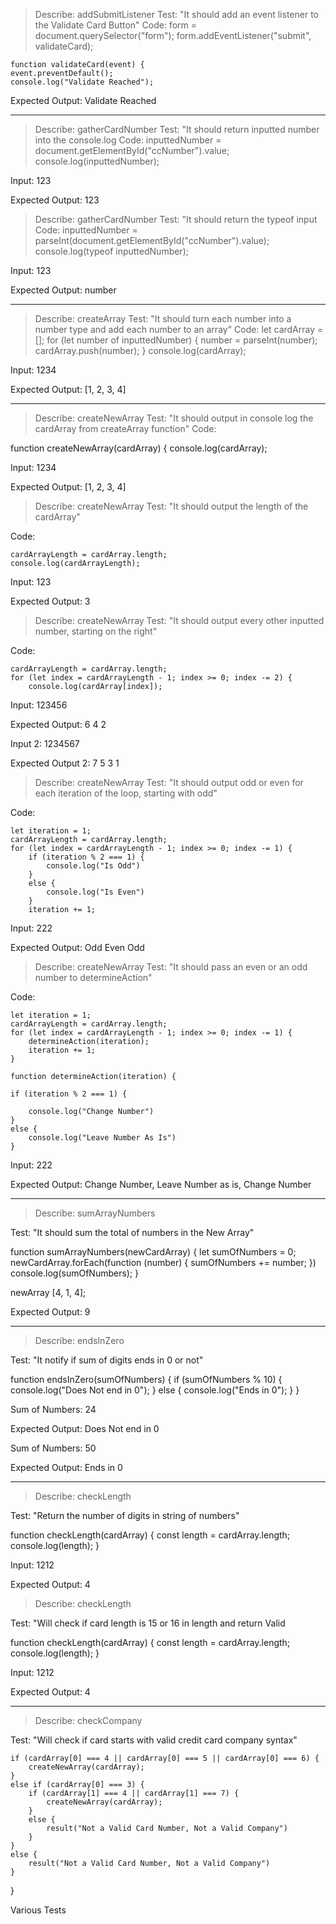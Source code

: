 > Describe: addSubmitListener
Test: "It should add an event listener to the Validate Card Button"
Code: 
    form = document.querySelector("form");
    form.addEventListener("submit", validateCard);

    function validateCard(event) {
    event.preventDefault();
    console.log("Validate Reached");

Expected Output: Validate Reached

______

> Describe: gatherCardNumber
Test: "It should return inputted number into the console.log
Code: 
    inputtedNumber = document.getElementById("ccNumber").value;
    console.log(inputtedNumber);

Input: 123

Expected Output: 123

> Describe: gatherCardNumber
Test: "It should return the typeof input
Code: 
    inputtedNumber = parseInt(document.getElementById("ccNumber").value);
    console.log(typeof inputtedNumber);

Input: 123

Expected Output: number

_____

> Describe: createArray
Test: "It should turn each number into a number type and add each number to an array"
Code: 
    let cardArray = [];
    for (let number of inputtedNumber) {
        number = parseInt(number);
        cardArray.push(number);
    }
    console.log(cardArray);

Input: 1234

Expected Output: [1, 2, 3, 4]



_____

> Describe: createNewArray
Test: "It should output in console log the cardArray from createArray function"
Code: 

function createNewArray(cardArray) {
    console.log(cardArray);

Input: 1234

Expected Output: [1, 2, 3, 4]


> Describe: createNewArray
Test: "It should output the length of the cardArray"

Code: 

    cardArrayLength = cardArray.length;
    console.log(cardArrayLength);

Input: 123

Expected Output: 3

> Describe: createNewArray
Test: "It should output every other inputted number, starting on the right"

Code: 

    cardArrayLength = cardArray.length;
    for (let index = cardArrayLength - 1; index >= 0; index -= 2) {
        console.log(cardArray[index]);

Input: 123456

Expected Output: 6 4 2

Input 2: 1234567

Expected Output 2: 7 5 3 1


> Describe: createNewArray
Test: "It should output odd or even for each iteration of the loop, starting with odd"

Code: 

    let iteration = 1;
    cardArrayLength = cardArray.length;
    for (let index = cardArrayLength - 1; index >= 0; index -= 1) {
        if (iteration % 2 === 1) {
            console.log("Is Odd")
        }
        else {
            console.log("Is Even")
        }
        iteration += 1;

Input: 222

Expected Output: Odd Even Odd

> Describe: createNewArray
Test: "It should pass an even or an odd number to determineAction"

Code: 

    let iteration = 1;
    cardArrayLength = cardArray.length;
    for (let index = cardArrayLength - 1; index >= 0; index -= 1) {
        determineAction(iteration);
        iteration += 1;
    }

    function determineAction(iteration) {

    if (iteration % 2 === 1) {

        console.log("Change Number")
    }
    else {
        console.log("Leave Number As Is")
    }

Input: 222

Expected Output: Change Number, Leave Number as is, Change Number


____

> Describe: sumArrayNumbers

Test: "It should sum the total of numbers in the New Array"

function sumArrayNumbers(newCardArray) {
    let sumOfNumbers = 0;
    newCardArray.forEach(function (number) {
        sumOfNumbers += number;
    })
    console.log(sumOfNumbers);
}

newArray [4, 1, 4];

Expected Output: 9

_____

> Describe: endsInZero

Test: "It notify if sum of digits ends in 0 or not"

function endsInZero(sumOfNumbers) {
    if (sumOfNumbers % 10) {
        console.log("Does Not end in 0");
    } else {
        console.log("Ends in 0");
    }
}

Sum of Numbers: 24

Expected Output: Does Not end in 0

Sum of Numbers: 50

Expected Output: Ends in 0

____

> Describe: checkLength

Test: "Return the number of digits in string of numbers"

function checkLength(cardArray) {
    const length = cardArray.length;
    console.log(length);
}

Input: 1212

Expected Output: 4

> Describe: checkLength

Test: "Will check if card length is 15 or 16 in length and return Valid

function checkLength(cardArray) {
    const length = cardArray.length;
    console.log(length);
}

Input: 1212

Expected Output: 4

_____

> Describe: checkCompany

Test: "Will check if card starts with valid credit card company syntax"

    if (cardArray[0] === 4 || cardArray[0] === 5 || cardArray[0] === 6) {
        createNewArray(cardArray);
    }
    else if (cardArray[0] === 3) {
        if (cardArray[1] === 4 || cardArray[1] === 7) {
            createNewArray(cardArray);
        }
        else {
            result("Not a Valid Card Number, Not a Valid Company")
        }
    }
    else {
        result("Not a Valid Card Number, Not a Valid Company")
    }
}


Various Tests